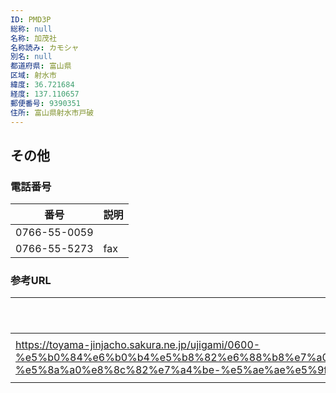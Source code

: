 ```yaml
---
ID: PMD3P
総称: null
名称: 加茂社
名称読み: カモシャ
別名: null
都道府県: 富山県
区域: 射水市
緯度: 36.721684
経度: 137.110657
郵便番号: 9390351
住所: 富山県射水市戸破
---
```


## その他

### 電話番号

| 番号         | 説明 |
| ------------ | ---- |
| 0766-55-0059 |      |
| 0766-55-5273 | fax  |

### 参考URL

| URL                                                                                                                                                                                                                     | 説明   |
| ----------------------------------------------------------------------------------------------------------------------------------------------------------------------------------------------------------------------- | ------ |
| https://toyama-jinjacho.sakura.ne.jp/ujigami/0600-%e5%b0%84%e6%b0%b4%e5%b8%82%e6%88%b8%e7%a0%b4%ef%bc%88%e5%8d%97%e9%80%9a%e3%82%8a%ef%bc%89-%e5%8a%a0%e8%8c%82%e7%a4%be-%e5%ae%ae%e5%9f%8e%e3%80%80%e6%be%84%e7%94%b7/ | 神社庁 |
